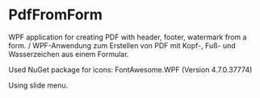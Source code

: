 # PdfFromForm
WPF application for creating PDF with header, footer, watermark from a form. / WPF-Anwendung zum Erstellen von PDF mit Kopf-, Fuß- und Wasserzeichen aus einem Formular.

Used NuGet package for icons: FontAwesome.WPF (Version 4.7.0.37774)

Using slide menu.